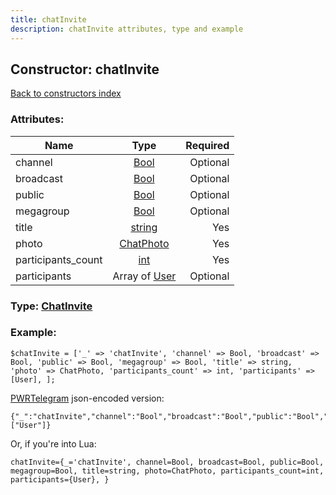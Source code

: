 ```yaml
---
title: chatInvite
description: chatInvite attributes, type and example
---
```

## Constructor: chatInvite  
[Back to constructors index](index.md)



### Attributes:

| Name     |    Type       | Required |
|----------|:-------------:|---------:|
|channel|[Bool](../types/Bool.md) | Optional|
|broadcast|[Bool](../types/Bool.md) | Optional|
|public|[Bool](../types/Bool.md) | Optional|
|megagroup|[Bool](../types/Bool.md) | Optional|
|title|[string](../types/string.md) | Yes|
|photo|[ChatPhoto](../types/ChatPhoto.md) | Yes|
|participants\_count|[int](../types/int.md) | Yes|
|participants|Array of [User](../types/User.md) | Optional|



### Type: [ChatInvite](../types/ChatInvite.md)


### Example:

```
$chatInvite = ['_' => 'chatInvite', 'channel' => Bool, 'broadcast' => Bool, 'public' => Bool, 'megagroup' => Bool, 'title' => string, 'photo' => ChatPhoto, 'participants_count' => int, 'participants' => [User], ];
```  

[PWRTelegram](https://pwrtelegram.xyz) json-encoded version:

```
{"_":"chatInvite","channel":"Bool","broadcast":"Bool","public":"Bool","megagroup":"Bool","title":"string","photo":"ChatPhoto","participants_count":"int","participants":["User"]}
```


Or, if you're into Lua:  


```
chatInvite={_='chatInvite', channel=Bool, broadcast=Bool, public=Bool, megagroup=Bool, title=string, photo=ChatPhoto, participants_count=int, participants={User}, }

```


